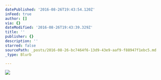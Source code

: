 ```yaml
---
datePublished: '2016-08-26T19:43:54.120Z'
inFeed: true
author: []
via: {}
dateModified: '2016-08-26T19:43:39.329Z'
title: ''
publisher: {}
description: ''
starred: false
sourcePath: _posts/2016-08-26-bc7464f6-13d9-43e9-aaf9-f88947f1ebc5.md
_type: Blurb

---
```

![](https://the-grid-user-content.s3-us-west-2.amazonaws.com/6cd5dbc2-a0e8-4bf8-a48e-c9bcd060bac6.jpg)